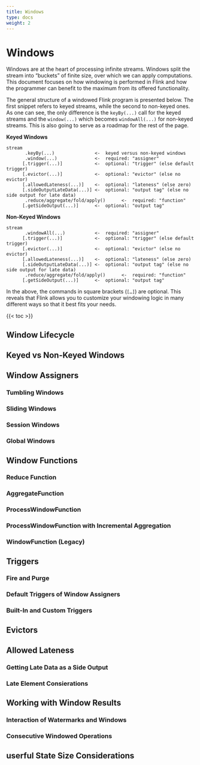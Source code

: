 ```yaml
---
title: Windows
type: docs
weight: 2
---
```

<!--
Licensed to the Apache Software Foundation (ASF) under one
or more contributor license agreements.  See the NOTICE file
distributed with this work for additional information
regarding copyright ownership.  The ASF licenses this file
to you under the Apache License, Version 2.0 (the
"License"); you may not use this file except in compliance
with the License.  You may obtain a copy of the License at

  http://www.apache.org/licenses/LICENSE-2.0

Unless required by applicable law or agreed to in writing,
software distributed under the License is distributed on an
"AS IS" BASIS, WITHOUT WARRANTIES OR CONDITIONS OF ANY
KIND, either express or implied.  See the License for the
specific language governing permissions and limitations
under the License.
-->

# Windows

Windows are at the heart of processing infinite streams.
Windows split the stream into “buckets” of finite size, over which we can apply computations.
This document focuses on how windowing is performed in Flink and how the programmer can benefit to the maximum from its offered functionality.

The general structure of a windowed Flink program is presented below.
The first snippet refers to keyed streams, while the second to non-keyed ones.
As one can see, the only difference is the `keyBy(...)` call for the keyed streams and the `window(...)` which becomes `windowAll(...)` for non-keyed streams.
This is also going to serve as a roadmap for the rest of the page.

**Keyed Windows**

```
stream
       .keyBy(...)               <-  keyed versus non-keyed windows
       .window(...)              <-  required: "assigner"
      [.trigger(...)]            <-  optional: "trigger" (else default trigger)
      [.evictor(...)]            <-  optional: "evictor" (else no evictor)
      [.allowedLateness(...)]    <-  optional: "lateness" (else zero)
      [.sideOutputLateData(...)] <-  optional: "output tag" (else no side output for late data)
       .reduce/aggregate/fold/apply()      <-  required: "function"
      [.getSideOutput(...)]      <-  optional: "output tag"
```

**Non-Keyed Windows**

```
stream
       .windowAll(...)           <-  required: "assigner"
      [.trigger(...)]            <-  optional: "trigger" (else default trigger)
      [.evictor(...)]            <-  optional: "evictor" (else no evictor)
      [.allowedLateness(...)]    <-  optional: "lateness" (else zero)
      [.sideOutputLateData(...)] <-  optional: "output tag" (else no side output for late data)
       .reduce/aggregate/fold/apply()      <-  required: "function"
      [.getSideOutput(...)]      <-  optional: "output tag"
```

In the above, the commands in square brackets (`[…]`) are optional.
This reveals that Flink allows you to customize your windowing logic in many different ways so that it best fits your needs.

{{< toc >}}

## Window Lifecycle

## Keyed vs Non-Keyed Windows

## Window Assigners

### Tumbling Windows

### Sliding Windows

### Session Windows

### Global Windows

## Window Functions

### Reduce Function

### AggregateFunction

### ProcessWindowFunction

### ProcessWindowFunction with Incremental Aggregation

### WindowFunction (Legacy)

## Triggers

### Fire and Purge

### Default Triggers of Window Assigners

### Built-In and Custom Triggers

## Evictors

## Allowed Lateness

### Getting Late Data as a Side Output

### Late Element Consierations

## Working with Window Results

### Interaction of Watermarks and Windows

### Consecutive Windowed Operations

## userful State Size Considerations
